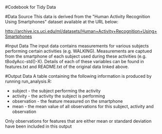 #Codebook for Tidy Data

#Data Source
This data is derived from the "Human Activity Recognition Using Smartphones" dataset available at the URL below:

http://archive.ics.uci.edu/ml/datasets/Human+Activity+Recognition+Using+Smartphones

#Input Data
The input data contains measurements for various subjects performing certain activities (e.g. WALKING). Measurements are captued from the smartphone of each subject used during these activities (e.g. tBodyAcc-std()-X). Details of each of these variables can be found in features.txt and README.txt of the original data linked above.

#Output Data
A table containing the following information is produced by running run_analysis.R:

* subject - the subject performing the activity
* activity - the activity the subject is performing
* observation - the feature measured on the smartphone
* mean - the mean value of all observations for this subject, activity and observation

Only observations for features that are either mean or standard deviation have been included in this output
